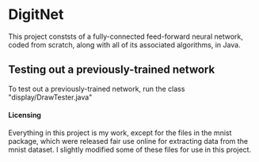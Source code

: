 # DigitNet
This project conststs of a fully-connected feed-forward neural network, coded from scratch, along with all of its associated algorithms, in Java.

## Testing out a previously-trained network
To test out a previously-trained network, run the class "display/DrawTester.java"

#### Licensing
Everything in this project is my work, except for the files in the mnist package, which were released fair use online for extracting data from the mnist dataset. I slightly modified some of these files for use in this project.

